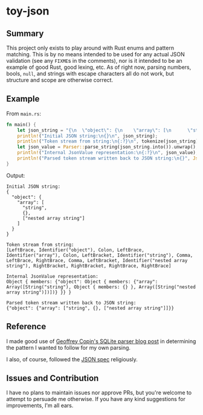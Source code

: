 # toy-json
## Summary
This project only exists to play around with Rust enums and pattern matching. This is by no means intended to be used for any actual JSON validation (see any `FIXME`s in the comments), nor is it intended to be an example of good Rust, good lexing, etc. As of right now, parsing numbers, bools, `null`, and strings with escape characters all do not work, but structure and scope are otherwise correct.

## Example
From `main.rs`:
```rust
fn main() {
    let json_string = "{\n  \"object\": {\n    \"array\": [\n      \"string\",\n      {},\n      [\"nested array string\"]\n    ]\n  }\n}";
    println!("Initial JSON string:\n{}\n", json_string);
    println!("Token stream from string:\n{:?}\n", tokenize(json_string).unwrap());
    let json_value = Parser::parse_string(json_string.into()).unwrap();
    println!("Internal JsonValue representation:\n{:?}\n", json_value);
    println!("Parsed token stream written back to JSON string:\n{}", JsonWriter::write(json_value));
}
```

Output:
```
Initial JSON string:
{
  "object": {
    "array": [
      "string",
      {},
      ["nested array string"]
    ]
  }
}

Token stream from string:
[LeftBrace, Identifier("object"), Colon, LeftBrace, Identifier("array"), Colon, LeftBracket, Identifier("string"), Comma, LeftBrace, RightBrace, Comma, LeftBracket, Identifier("nested array string"), RightBracket, RightBracket, RightBrace, RightBrace]

Internal JsonValue representation:
Object { members: {"object": Object { members: {"array": Array([String("string"), Object { members: {} }, Array([String("nested array string")])])} }} }

Parsed token stream written back to JSON string:
{"object": {"array": ["string", {}, ["nested array string"]]}}
```

## Reference
I made good use of [Geoffrey Copin's SQLite parser blog post](https://blog.sylver.dev/build-your-own-sqlite-part-3-sql-parsing-101) in determining the pattern I wanted to follow for my own parsing. 

I also, of course, followed the [JSON spec](https://www.json.org/json-en.html) religiously.

## Issues and Contribution
I have no plans to maintain issues nor approve PRs, but you're welcome to attempt to persuade me otherwise. If you have any kind suggestions for improvements, I'm all ears.